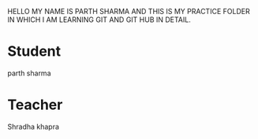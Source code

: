 HELLO MY NAME IS PARTH SHARMA AND THIS IS MY PRACTICE FOLDER IN WHICH I AM LEARNING GIT AND GIT HUB IN DETAIL.
# Student
parth sharma

# Teacher
Shradha khapra
